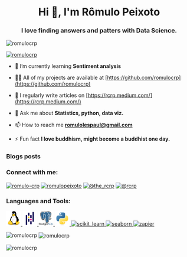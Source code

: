 <h1 align="center">Hi 👋, I'm Rômulo Peixoto</h1>
<h3 align="center">I love finding answers and patters with Data Science.</h3>

<p align="left"> <img src="https://komarev.com/ghpvc/?username=romulocrp&label=Visitors&color=0e75b6&style=flat" alt="romulocrp" /> </p>

<p align="left"> <a href="https://github.com/ryo-ma/github-profile-trophy"><img src="https://github-profile-trophy.vercel.app/?username=romulocrp" alt="romulocrp" /></a> </p>

- 🌱 I’m currently learning **Sentiment analysis**

- 👨‍💻 All of my projects are available at [https://github.com/romulocrp](https://github.com/romulocrp)

- 📝 I regularly write articles on [https://rcrp.medium.com/](https://rcrp.medium.com/)

- 💬 Ask me about **Statistics, python, data viz.**

- 📫 How to reach me **romulolespaul@gmail.com**

- ⚡ Fun fact **I love buddhism, might become a buddhist one day.**

### Blogs posts
<!-- BLOG-POST-LIST:START -->
<!-- BLOG-POST-LIST:END -->

<h3 align="left">Connect with me:</h3>
<p align="left">
<a href="https://linkedin.com/in/romulo-crp" target="blank"><img align="center" src="https://raw.githubusercontent.com/rahuldkjain/github-profile-readme-generator/master/src/images/icons/Social/linked-in-alt.svg" alt="romulo-crp" height="30" width="40" /></a>
<a href="https://kaggle.com/romulopeixoto" target="blank"><img align="center" src="https://raw.githubusercontent.com/rahuldkjain/github-profile-readme-generator/master/src/images/icons/Social/kaggle.svg" alt="romulopeixoto" height="30" width="40" /></a>
<a href="https://instagram.com/@the_rcrp" target="blank"><img align="center" src="https://raw.githubusercontent.com/rahuldkjain/github-profile-readme-generator/master/src/images/icons/Social/instagram.svg" alt="@the_rcrp" height="30" width="40" /></a>
<a href="https://medium.com/@rcrp" target="blank"><img align="center" src="https://raw.githubusercontent.com/rahuldkjain/github-profile-readme-generator/master/src/images/icons/Social/medium.svg" alt="@rcrp" height="30" width="40" /></a>
</p>

<h3 align="left">Languages and Tools:</h3>
<p align="left"> <a href="https://www.linux.org/" target="_blank" rel="noreferrer"> <img src="https://raw.githubusercontent.com/devicons/devicon/master/icons/linux/linux-original.svg" alt="linux" width="40" height="40"/> </a> <a href="https://pandas.pydata.org/" target="_blank" rel="noreferrer"> <img src="https://raw.githubusercontent.com/devicons/devicon/2ae2a900d2f041da66e950e4d48052658d850630/icons/pandas/pandas-original.svg" alt="pandas" width="40" height="40"/> </a> <a href="https://www.postgresql.org" target="_blank" rel="noreferrer"> <img src="https://raw.githubusercontent.com/devicons/devicon/master/icons/postgresql/postgresql-original-wordmark.svg" alt="postgresql" width="40" height="40"/> </a> <a href="https://www.python.org" target="_blank" rel="noreferrer"> <img src="https://raw.githubusercontent.com/devicons/devicon/master/icons/python/python-original.svg" alt="python" width="40" height="40"/> </a> <a href="https://scikit-learn.org/" target="_blank" rel="noreferrer"> <img src="https://upload.wikimedia.org/wikipedia/commons/0/05/Scikit_learn_logo_small.svg" alt="scikit_learn" width="40" height="40"/> </a> <a href="https://seaborn.pydata.org/" target="_blank" rel="noreferrer"> <img src="https://seaborn.pydata.org/_images/logo-mark-lightbg.svg" alt="seaborn" width="40" height="40"/> </a> <a href="https://zapier.com" target="_blank" rel="noreferrer"> <img src="https://www.vectorlogo.zone/logos/zapier/zapier-icon.svg" alt="zapier" width="40" height="40"/> </a> </p>

<p><img align="left" src="https://github-readme-stats.vercel.app/api/top-langs?username=romulocrp&show_icons=true&theme=synthwave&title_color=ffffff&text_color=ffffff&locale=en&layout=compact" alt="romulocrp" /></p>

<p>&nbsp;<img align="center" src="https://github-readme-stats.vercel.app/api?username=romulocrp&show_icons=true&theme=highcontrast&title_color=ffffff&text_color=ffffff&locale=en" alt="romulocrp" /></p>

<p><img align="center" src="https://github-readme-streak-stats.herokuapp.com/?user=romulocrp&theme=highcontrast" alt="romulocrp" /></p>

